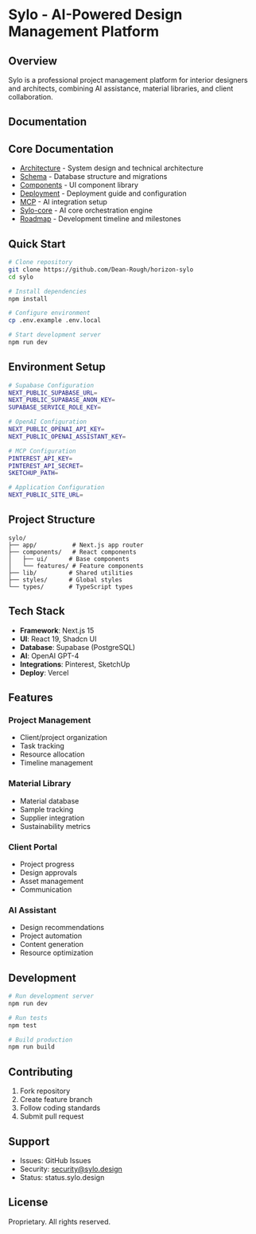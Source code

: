 # Sylo - AI-Powered Design Management Platform

## Overview

Sylo is a professional project management platform for interior designers and architects, combining AI assistance, material libraries, and client collaboration.

## Documentation

## Core Documentation
- [Architecture](./ARCHITECTURE.md) - System design and technical architecture
- [Schema](./SCHEMA.md) - Database structure and migrations
- [Components](./COMPONENTS.md) - UI component library
- [Deployment](./DEPLOYMENT.md) - Deployment guide and configuration
- [MCP](./MCP.md) - AI integration setup
- [Sylo-core](./sylo-core.md) - AI core orchestration engine
- [Roadmap](./roadmap-v3.md) - Development timeline and milestones

## Quick Start

```bash
# Clone repository
git clone https://github.com/Dean-Rough/horizon-sylo
cd sylo

# Install dependencies
npm install

# Configure environment
cp .env.example .env.local

# Start development server
npm run dev
```

## Environment Setup

```bash
# Supabase Configuration
NEXT_PUBLIC_SUPABASE_URL=
NEXT_PUBLIC_SUPABASE_ANON_KEY=
SUPABASE_SERVICE_ROLE_KEY=

# OpenAI Configuration
NEXT_PUBLIC_OPENAI_API_KEY=
NEXT_PUBLIC_OPENAI_ASSISTANT_KEY=

# MCP Configuration
PINTEREST_API_KEY=
PINTEREST_API_SECRET=
SKETCHUP_PATH=

# Application Configuration
NEXT_PUBLIC_SITE_URL=
```

## Project Structure

```
sylo/
├── app/          # Next.js app router
├── components/   # React components
│   ├── ui/      # Base components
│   └── features/ # Feature components
├── lib/         # Shared utilities
├── styles/      # Global styles
└── types/       # TypeScript types
```

## Tech Stack

- **Framework**: Next.js 15
- **UI**: React 19, Shadcn UI
- **Database**: Supabase (PostgreSQL)
- **AI**: OpenAI GPT-4
- **Integrations**: Pinterest, SketchUp
- **Deploy**: Vercel

## Features

### Project Management
- Client/project organization
- Task tracking
- Resource allocation
- Timeline management

### Material Library
- Material database
- Sample tracking
- Supplier integration
- Sustainability metrics

### Client Portal
- Project progress
- Design approvals
- Asset management
- Communication

### AI Assistant
- Design recommendations
- Project automation
- Content generation
- Resource optimization

## Development

```bash
# Run development server
npm run dev

# Run tests
npm test

# Build production
npm run build
```

## Contributing

1. Fork repository
2. Create feature branch
3. Follow coding standards
4. Submit pull request

## Support

- Issues: GitHub Issues
- Security: security@sylo.design
- Status: status.sylo.design

## License

Proprietary. All rights reserved.
